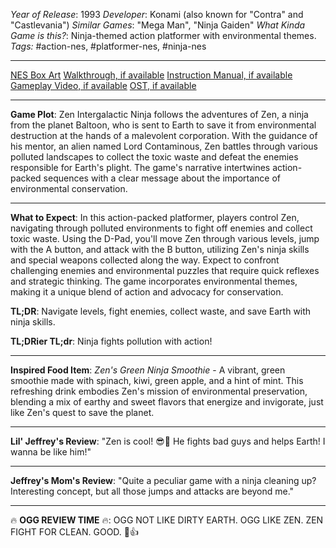 *Year of Release*: 1993
*Developer*: Konami (also known for "Contra" and "Castlevania")
*Similar Games*: "Mega Man", "Ninja Gaiden"
*What Kinda Game is this?*: Ninja-themed action platformer with environmental themes.
*Tags:* #action-nes, #platformer-nes, #ninja-nes

---
[NES Box Art](https://www.google.com/search?tbm=isch&q=NES+Box+Art+Zen+Intergalactic+Ninja) 
[Walkthrough, if available](https://www.google.com/search?q=Walkthrough+NES+Zen+Intergalactic+Ninja)
[Instruction Manual, if available](https://www.google.com/search?q=NES+Instruction+Manual+Zen+Intergalactic+Ninja)
[Gameplay Video, if available](https://www.youtube.com/results?search_query=gameplay+NES+Zen+Intergalactic+Ninja) 
[OST, if available](https://www.youtube.com/results?search_query=gameplay+NES+Zen+Intergalactic+Ninja+OST)

- - -
**Game Plot**: Zen Intergalactic Ninja follows the adventures of Zen, a ninja from the planet Baltoon, who is sent to Earth to save it from environmental destruction at the hands of a malevolent corporation. With the guidance of his mentor, an alien named Lord Contaminous, Zen battles through various polluted landscapes to collect the toxic waste and defeat the enemies responsible for Earth's plight. The game's narrative intertwines action-packed sequences with a clear message about the importance of environmental conservation.

- - -
**What to Expect**: In this action-packed platformer, players control Zen, navigating through polluted environments to fight off enemies and collect toxic waste. Using the D-Pad, you'll move Zen through various levels, jump with the A button, and attack with the B button, utilizing Zen's ninja skills and special weapons collected along the way. Expect to confront challenging enemies and environmental puzzles that require quick reflexes and strategic thinking. The game incorporates environmental themes, making it a unique blend of action and advocacy for conservation.

**TL;DR**: Navigate levels, fight enemies, collect waste, and save Earth with ninja skills.

**TL;DRier TL;dr**: Ninja fights pollution with action!

---
**Inspired Food Item**: *Zen's Green Ninja Smoothie* - A vibrant, green smoothie made with spinach, kiwi, green apple, and a hint of mint. This refreshing drink embodies Zen's mission of environmental preservation, blending a mix of earthy and sweet flavors that energize and invigorate, just like Zen's quest to save the planet.

---
**Lil' Jeffrey's Review**: "Zen is cool! 😎🍃 He fights bad guys and helps Earth! I wanna be like him!"

---
**Jeffrey's Mom's Review**: "Quite a peculiar game with a ninja cleaning up? Interesting concept, but all those jumps and attacks are beyond me."

---
🔥 **OGG REVIEW TIME** 🔥: OGG NOT LIKE DIRTY EARTH. OGG LIKE ZEN. ZEN FIGHT FOR CLEAN. GOOD. 🌳👍